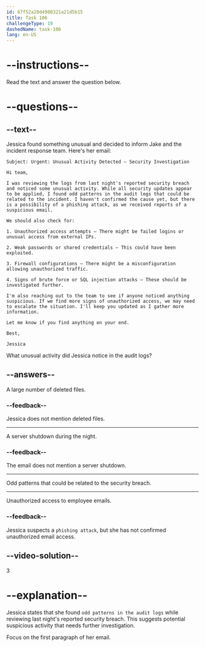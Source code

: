 ```yaml
---
id: 67f52a20d4980321a21d5b15
title: Task 106
challengeType: 19
dashedName: task-106
lang: en-US
---
```


<!-- READING -->

# --instructions--

Read the text and answer the question below.

# --questions--

## --text--

Jessica found something unusual and decided to inform Jake and the incident response team. Here's her email:

`Subject: Urgent: Unusual Activity Detected – Security Investigation`

`Hi team,`

`I was reviewing the logs from last night's reported security breach and noticed some unusual activity. While all security updates appear to be applied, I found odd patterns in the audit logs that could be related to the incident. I haven't confirmed the cause yet, but there is a possibility of a phishing attack, as we received reports of a suspicious email.`

`We should also check for:`

`1. Unauthorized access attempts – There might be failed logins or unusual access from external IPs.`

`2. Weak passwords or shared credentials – This could have been exploited.`

`3. Firewall configurations – There might be a misconfiguration allowing unauthorized traffic.`

`4. Signs of brute force or SQL injection attacks – These should be investigated further.`

`I'm also reaching out to the team to see if anyone noticed anything suspicious. If we find more signs of unauthorized access, we may need to escalate the situation. I'll keep you updated as I gather more information.`

`Let me know if you find anything on your end.`

`Best,`

`Jessica`

What unusual activity did Jessica notice in the audit logs?

## --answers--

A large number of deleted files.

### --feedback--

Jessica does not mention deleted files.

---

A server shutdown during the night.

### --feedback--

The email does not mention a server shutdown.

---

Odd patterns that could be related to the security breach.

---

Unauthorized access to employee emails.

### --feedback--

Jessica suspects a `phishing attack`, but she has not confirmed unauthorized email access.

## --video-solution--

3

# --explanation--

Jessica states that she found `odd patterns in the audit logs` while reviewing last night's reported security breach. This suggests potential suspicious activity that needs further investigation.

Focus on the first paragraph of her email.
